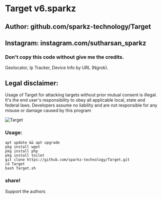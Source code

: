 # Target v6.sparkz
## Author: github.com/sparkz-technology/Target
## Instagram: instagram.com/sutharsan_sparkz
### Don't copy this code without give me the credits. 

Geolocator, Ip Tracker, Device Info by URL (Ngrok).

## Legal disclaimer:

Usage of Target for attacking targets without prior mutual consent is illegal. It's the end user's responsibility to obey all applicable local, state and federal laws. Developers assume no liability and are not responsible for any misuse or damage caused by this program


![Target](https://user-images.githubusercontent.com/62829664/79316457-f76d3880-7f21-11ea-8325-a07090c87d6e.jpg)


### Usage:
```
apt update && apt upgrade
pkg install wget
pkg install php
pkg install toilet
git clone https://github.com/sparkz-technology/Target.git
cd Target
bash Target.sh
```
### share!
Support the authors
